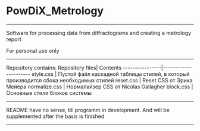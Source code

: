 # PowDiX_Metrology
____
Software for processing data from diffractograms and creating a metrology report

For personal use only
____
Repository contains:
Repository files| Contents
----------------|----------------------
style.css       | Пустой файл каскадной таблицы стилей, в который производится сбока необходимых стилей
reset.css       | Reset CSS от Эрика Мейера
normalize.css   | Нормалайзер CSS от Nicolas Gallagher
block.css       | Основные стили блоков системы
____
README have no sense, till programm in development. And will be supplemented after the basis is finished
____
